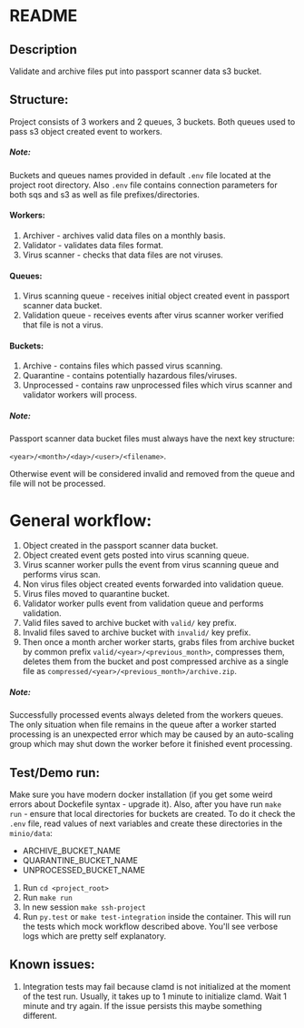 # README

## Description

Validate and archive files put into passport scanner data s3 bucket.

## Structure:

Project consists of 3 workers and 2 queues, 3 buckets. Both queues used to pass s3 object created event to workers.

##### Note:
Buckets and queues names provided in default `.env` file located at the project root directory.
Also `.env` file contains connection parameters for both sqs and s3 as well as file prefixes/directories.

#### Workers:
1. Archiver - archives valid data files on a monthly basis.
1. Validator - validates data files format.
1. Virus scanner - checks that data files are not viruses.

#### Queues:
1. Virus scanning queue - receives initial object created event in passport scanner data bucket.
1. Validation queue - receives events after virus scanner worker verified that file is not a virus.

#### Buckets:
1. Archive - contains files which passed virus scanning.
1. Quarantine - contains potentially hazardous files/viruses.
1. Unprocessed - contains raw unprocessed files which virus scanner and validator workers will process.

##### Note:
Passport scanner data bucket files must always have the next key structure:

 `<year>/<month>/<day>/<user>/<filename>`.

Otherwise event will be considered invalid and removed from the queue and file will not be processed.

# General workflow:
1. Object created in the passport scanner data bucket.
1. Object created event gets posted into virus scanning queue.
1. Virus scanner worker pulls the event from virus scanning queue and performs virus scan.
1. Non virus files object created events forwarded into validation queue.
1. Virus files moved to quarantine bucket.
1. Validator worker pulls event from validation queue and performs validation.
1. Valid files saved to archive bucket with `valid/` key prefix.
1. Invalid files saved to archive bucket with `invalid/` key prefix.
1. Then once a month archer worker starts, grabs files from archive bucket by common prefix `valid/<year>/<previous_month>`, compresses them, deletes them from the bucket and post compressed archive as a single file as `compressed/<year>/<previous_month>/archive.zip`.

##### Note:
Successfully processed events always deleted from the workers queues. The only situation when file remains in the queue after a worker started processing is an unexpected error which may be caused by an auto-scaling group which may shut down the worker before it finished event processing.

## Test/Demo run:

Make sure you have modern docker installation (if you get some weird errors about Dockefile syntax - upgrade it).
Also, after you have run `make run` - ensure that local directories for buckets are created. To do it check the `.env` file, read values of next variables and create these directories in the `minio/data`:

* ARCHIVE_BUCKET_NAME
* QUARANTINE_BUCKET_NAME
* UNPROCESSED_BUCKET_NAME

1. Run `cd <project_root>`
1. Run `make run`
1. In new session `make ssh-project`
2. Run `py.test` or `make test-integration` inside the container. This will run the tests which mock workflow described above. You'll see verbose logs which are pretty self explanatory.


## Known issues:
1. Integration tests may fail because clamd is not initialized at the moment of the test run. Usually, it takes up to 1 minute to initialize clamd. Wait 1 minute and try again. If the issue persists this maybe something different.
